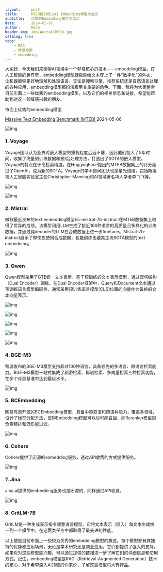 ```yaml
---
layout:     post
title:      MTEB排行榜上AI Embedding模型大盘点
subtitle:   优秀的Embedding模型大盘点
date:       2024-05-07
author:     Wade
header-img: img/WechatIMG98.jpg
catalog: true
tags:
    - RAG
    - 增强检索
    - embedding
---
```

大家好，今天我们来聊聊AI领域中一个非常核心的技术——embedding模型。在人工智能的世界里，embedding模型就像是给文本穿上了一件“数字化”的外衣，让机器能够更好地理解和处理语言。无论是搜索引擎、推荐系统还是自然语言处理的各种应用，embedding模型都扮演着至关重要的角色。下面，我将为大家整合目前市面上一些优秀的embedding模型，以及它们的相关信息和链接，希望能帮助到对这一领域感兴趣的朋友。

市面上优秀的embedding模型

[Massive Text Embedding Benchmark (MTEB) ](https://huggingface.co/spaces/mteb/leaderboard)2024-05-06

![img](https://qn5ocuvtnb.feishu.cn/space/api/box/stream/download/asynccode/?code=OTlkOWQ0OWIzYzllMDE3MjkxZDZmZjk2OTQyNjcxNDFfRGpIcVpvdHI5UXFZaTFPeDNuYUFpMjE1ZWhKeFJyZE9fVG9rZW46VHJuZWJRdHNCb3kxS094bTBPSmNtNW1obnhjXzE3MTUwODk3Mjg6MTcxNTA5MzMyOF9WNA)

### 1. **Voyage**

Voyage团队认为业界对嵌入模型的重视程度远远不够，因此他们投入了5年时间，收集了海量的训练数据和预/后处理方法，打造出了SOTA的嵌入模型。Voyage的特点在于高检索精度，在HuggingFace提出的MTEB数据集上的评分超过了OpenAI，成为新的SOTA。Voyage的学术顾问团队也是星光熠熠，包括斯坦福人工智能实验室主任Christopher Manning和AI领域著名华人学者李飞飞等。

![img](https://qn5ocuvtnb.feishu.cn/space/api/box/stream/download/asynccode/?code=MzcwNmQwZWE1MTAxMzU0N2Y3OWJlZjU2ZGU0Zjk3MmVfZGV6ZlJsS01yMFFuWXJhM2loUmtaSXo2TlRyamtiSndfVG9rZW46QnE1cGJVNmZEbzh2a0t4aGNTZGN5NjZGbk1iXzE3MTUwODk3Mjg6MTcxNTA5MzMyOF9WNA)

![img](https://qn5ocuvtnb.feishu.cn/space/api/box/stream/download/asynccode/?code=NmQ2YzUyNjg3NzM4MWU0OTE3ZjgxZGRmZDAxYjhhNWZfU3E4eVFQZk1OR0xKUnpTdTBWU0gxY3ZjVzZCU2lEQ2RfVG9rZW46RGYxamJvNU5Kb1dzb0l4SlZXNWNJVXFybkpjXzE3MTUwODk3Mjg6MTcxNTA5MzMyOF9WNA)

### 2. **Mistral**

微软最近发布的text embedding模型E5-mistral-7b-instruct在MTEB数据集上取得了优异的成绩。该模型利用LLM生成了接近100种语言的高质量且多样化的训练数据，并通过纯decoder的LLM在合成数据上进一步finetune。Mistral-7b-instruct展示了即使仅使用合成数据，也能训练出媲美主流SOTA模型的text embedding。

![img](https://qn5ocuvtnb.feishu.cn/space/api/box/stream/download/asynccode/?code=ZjFlNTMyNjI4ZGZiNzU2OGFmZTg0ZGNhZGZhMTI2ODlfV3d6c1pyMHlCeTdXNWtibWY3SzVQdGNoYXI2MVZhaDJfVG9rZW46VGY0cWJNMXQwb09BUXF4Q1p1TGNXR25GbndlXzE3MTUwODk3Mjg6MTcxNTA5MzMyOF9WNA)

### 3. **Qwen**

Qwen模型采用了GTE统一文本表示，基于预训练的文本表示模型，通过双塔结构（Dual Encoder）训练。在Dual Encoder框架中，Query和Document文本通过预训练语言模型编码后，通常采用预训练语言模型[CLS]位置的向量作为最终的文本向量表示。

![img](https://qn5ocuvtnb.feishu.cn/space/api/box/stream/download/asynccode/?code=ZjE2ZGZmODNlNDFmYzI2MWZkZjkzNjhmMzFjMGE5YjZfV09Vb3BLWTNmQjc1RWdIR01iUklnTFpPanNrejQ2bHJfVG9rZW46TGQ2YWJJbDBub3FaWHV4V3VEeGM0TUIwbjdnXzE3MTUwODk3Mjg6MTcxNTA5MzMyOF9WNA)

![img](https://qn5ocuvtnb.feishu.cn/space/api/box/stream/download/asynccode/?code=NzcwYjQ1MTEwNzRlODQ1NDIwNzgxMWRjMjZkMDI0MTFfZXRTdElhQmk1VDl0Q2ZMOGkzM1EyZkhmRGlzM0FSSnJfVG9rZW46TllySGJiT3dab3RzczR4Y05lTWM3Q2lmbmFjXzE3MTUwODk3Mjg6MTcxNTA5MzMyOF9WNA)

![img](https://qn5ocuvtnb.feishu.cn/space/api/box/stream/download/asynccode/?code=OWU4ZDg5NjY5ODUyYWJhZjk2YmFmNmYwMDdlMTU4YmJfbXJPRVp5Sk1mdmVVMHNCbXVSNE9WOUlvcTMxSUJaRkNfVG9rZW46WGRXSGJyNElvb1lhWER4cll6QWNKSVZzbmhmXzE3MTUwODk3Mjg6MTcxNTA5MzMyOF9WNA)

![img](https://qn5ocuvtnb.feishu.cn/space/api/box/stream/download/asynccode/?code=YWQzNzBiYWRmMjc4YzFkMDJhZjgyMzc2YjBhYjU3MTdfeVJZR1E3WkhJMzhkQjRYQlc3dTJObmxSWWdpWkpBeEZfVG9rZW46UVBIQ2I0V3lmb2xLWkd4N05aNWNRY0N6bjVnXzE3MTUwODk3Mjg6MTcxNTA5MzMyOF9WNA)

![img](https://qn5ocuvtnb.feishu.cn/space/api/box/stream/download/asynccode/?code=ODVmYjIwYmFlY2I5NzMwMzFlN2JmMjI5OGNiMjc3MDNfODRzWllxdW5ad0l6VU1MR0NnQjY5VkFObEpUdk41bkZfVG9rZW46SURTYWJjYUFKb1o0Yzd4WXlPSGNnWXVvbnhkXzE3MTUwODk3Mjg6MTcxNTA5MzMyOF9WNA)

### 4. **BGE-M3**

智源发布的BGE-M3模型支持超过100种语言，具备领先的多语言、跨语言检索能力。BGE-M3模型一站式集成了稠密检索、稀疏检索、多向量检索三种检索功能，在多个评测基准中达到最优水平。

![img](https://qn5ocuvtnb.feishu.cn/space/api/box/stream/download/asynccode/?code=ZjY4YjhiNWJlNTc4OTZhZjAyODY5YmM1M2JkZGU4ZDdfNXpqRlU1VnVJUWhNNGl6Q3BvZVd6MDk0NklMZ2hGdFFfVG9rZW46T3Y5cGJ0M0RGbzNnbjV4THdyRmNRRXZ2blExXzE3MTUwODk3Mjg6MTcxNTA5MzMyOF9WNA)

### 5. **BCEmbedding**

网易有道开源的BCEmbedding模型，具备中英双语和跨语种能力，覆盖多领域，设计了标签分配方法，使得Embedding模型可以尽可能召回，而Reranker模型则负责精排和低质量过滤。

![img](https://qn5ocuvtnb.feishu.cn/space/api/box/stream/download/asynccode/?code=Njk3MmM5MDMyNDBkMThiYWRiZWI0ZmNkMjg5MTY1MDJfMTJ5MDhGaXNrWkRlYnBXTFlUbElBaThta2VGUlZHcTRfVG9rZW46VDcyR2J2M0Zzb0pXOVZ4aXpaUGNhNllqbkp0XzE3MTUwODk3Mjg6MTcxNTA5MzMyOF9WNA)

### 6. **Cohere**

Cohere提供了闭源的embedding服务，通过API收费的方式提供服务。

![img](https://qn5ocuvtnb.feishu.cn/space/api/box/stream/download/asynccode/?code=N2M2ODQ5MmY5YjUyMzg0NzVhYWUyMzk3MGIwMTllZDVfOUd4WFVjdkhSbDJBV2JHVTY1ck5wUzk1SWtpZlcyQTJfVG9rZW46VnlEY2JkalEyb0lrTnd4T0JyZ2NoamRrbjdnXzE3MTUwODk3Mjg6MTcxNTA5MzMyOF9WNA)

### 7. **Jina**

Jina.ai提供的embedding服务也是闭源的，同样通过API收费。

![img](https://qn5ocuvtnb.feishu.cn/space/api/box/stream/download/asynccode/?code=YTJkOTk1YmExYmE3ZTdlYzY1ZmU0YjRmOWVkZDE0YzdfcmtvNVBsZUxURXFybmcwT3I3WEx3VGZuU002ZEcwNkFfVG9rZW46UVBBQmJWQmlyb2FoMmR4UVlFNmNBcW9jbktnXzE3MTUwODk3Mjg6MTcxNTA5MzMyOF9WNA)

### 8. **GritLM-7B**

GritLM是一种生成表示指令调整语言模型，它将文本表示（嵌入）和文本生成统一到一个模型中，在这两类任务中都取得了最先进的性能。

以上便是目前市面上一些较为优秀的embedding模型的概览。每个模型都有其独特的优势和应用场景，无论是学术研究还是商业应用，它们都提供了强大的支持。如果你对这些模型感兴趣，可以通过提供的链接进一步了解它们的详细信息和使用方式。记住，embedding模型是RAG（Retrieval-Augmented Generation）技术的核心，对于希望深入AI领域的你来说，了解这些模型将大有裨益。